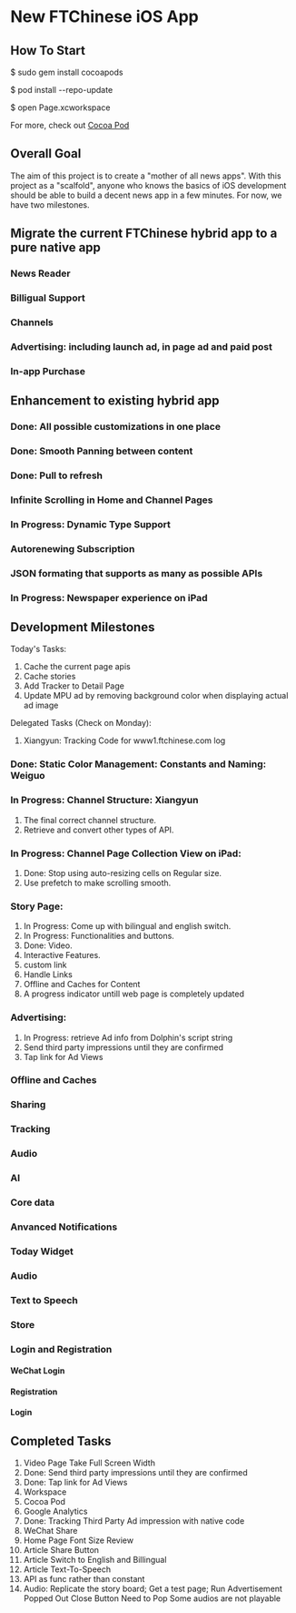 # New FTChinese iOS App

## How To Start
$ sudo gem install cocoapods

$ pod install --repo-update

$ open Page.xcworkspace

For more, check out [Cocoa Pod](https://cocoapods.org/)


## Overall Goal
The aim of this project is to create a "mother of all news apps". With this project as a "scalfold", anyone who knows the basics of iOS development should be able to build a decent news app in a few minutes. For now, we have two milestones. 

## Migrate the current FTChinese hybrid app to a pure native app
### News Reader
### Billigual Support
### Channels
### Advertising: including launch ad, in page ad and paid post
### In-app Purchase

## Enhancement to existing hybrid app
### Done: All possible customizations in one place
### Done: Smooth Panning between content
### Done: Pull to refresh
### Infinite Scrolling in Home and Channel Pages
### In Progress: Dynamic Type Support
### Autorenewing Subscription
### JSON formating that supports as many as possible APIs
### In Progress: Newspaper experience on iPad

## Development Milestones
Today's Tasks: 
1. Cache the current page apis
2. Cache stories
3. Add Tracker to Detail Page
4. Update MPU ad by removing background color when displaying actual ad image

Delegated Tasks (Check on Monday):

1. Xiangyun: Tracking Code for www1.ftchinese.com log


### Done: Static Color Management: Constants and Naming: Weiguo

### In Progress: Channel Structure: Xiangyun
1. The final correct channel structure. 
2. Retrieve and convert other types of API. 


### In Progress: Channel Page Collection View on iPad: 
1. Done: Stop using auto-resizing cells on Regular size. 
2. Use prefetch to make scrolling smooth. 

### Story Page: 
1. In Progress: Come up with bilingual and english switch. 
2. In Progress: Functionalities and buttons. 
3. Done: Video. 
4. Interactive Features. 
5. custom link
6. Handle Links
7. Offline and Caches for Content
8. A progress indicator untill web page is completely updated


### Advertising: 
1. In Progress: retrieve Ad info from Dolphin's script string
2. Send third party impressions until they are confirmed
3. Tap link for Ad Views


### Offline and Caches

### Sharing

### Tracking

### Audio

### AI

### Core data

### Anvanced Notifications

### Today Widget

### Audio

### Text to Speech

### Store

### Login and Registration
#### WeChat Login
#### Registration
#### Login

## Completed Tasks
1. Video Page Take Full Screen Width 
2. Done: Send third party impressions until they are confirmed
3. Done: Tap link for Ad Views
1. Workspace
2. Cocoa Pod
3. Google Analytics
2. Done: Tracking Third Party Ad impression with native code
3. WeChat Share 
3. Home Page Font Size Review
1. Article Share Button
2. Article Switch to English and Billingual
1. Article Text-To-Speech
1. API as func rather than constant
2. Audio: Replicate the story board; Get a test page; Run
Advertisement Popped Out
Close Button Need to Pop
Some audios are not playable
